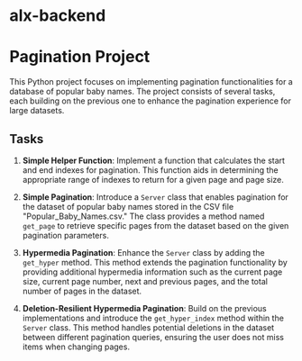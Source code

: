 # alx-backend 
# Pagination Project

This Python project focuses on implementing pagination functionalities for a database of popular baby names. The project consists of several tasks, each building on the previous one to enhance the pagination experience for large datasets.

## Tasks

1. **Simple Helper Function**: Implement a function that calculates the start and end indexes for pagination. This function aids in determining the appropriate range of indexes to return for a given page and page size.

2. **Simple Pagination**: Introduce a `Server` class that enables pagination for the dataset of popular baby names stored in the CSV file "Popular_Baby_Names.csv." The class provides a method named `get_page` to retrieve specific pages from the dataset based on the given pagination parameters.

3. **Hypermedia Pagination**: Enhance the `Server` class by adding the `get_hyper` method. This method extends the pagination functionality by providing additional hypermedia information such as the current page size, current page number, next and previous pages, and the total number of pages in the dataset.

4. **Deletion-Resilient Hypermedia Pagination**: Build on the previous implementations and introduce the `get_hyper_index` method within the `Server` class. This method handles potential deletions in the dataset between different pagination queries, ensuring the user does not miss items when changing pages.
